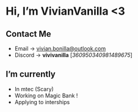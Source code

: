 # Hi, I’m VivianVanilla <3
## Contact Me
- Email -> vivian.bonilla@outlook.com
- Discord -> **vivivanilla** [*360950340981489675*]
## I’m currently 
  - In mtec (Scary)
  - Working on Magic Bank !
  - Applying to interships

<!--- hi :) raw data
--->
